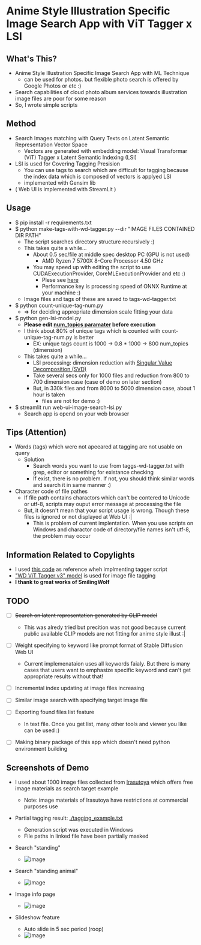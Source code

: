 # Anime Style Illustration Specific Image Search App with ViT Tagger x LSI
## What's This?
- Anime Style Illustration Specific Image Search App with ML Technique
  - can be used for photos. but flexible photo search is offered by Google Photos or etc :)
- Search capabilities of cloud photo album services towards illustration image files are poor for some reason
- So, I wrote simple scripts

## Method
- Search Images matching with Query Texts on Latent Semantic Representation Vector Space
  - Vectors are generated with embedding model: Visual Transformar (ViT) Tagger x Latent Semantic Indexing (LSI) 
- LSI is used for Covering Tagging Presision
  - You can use tags to search which are difficult for tagging because the index data which is composed of vectors is applyed LSI
  - implemented with Gensim lib
- ( Web UI is implemented with StreamLit )

## Usage
- $ pip install -r requirements.txt
- $ python make-tags-with-wd-tagger.py --dir "IMAGE FILES CONTAINED DIR PATH"
  - The script searches directory structure recursively :)
  - This takes quite a while...
    - About 0.5 sec/file at middle spec desktop PC (GPU is not used)
      - AMD Ryzen 7 5700X 8-Core Processor 4.50 GHz
    - You may speed up with editing the script to use CUDAExecutionProvider, CoreMLExecutionProvider and etc :)
      - Plese see [here](https://onnxruntime.ai/docs/execution-providers/)
      - Performance key is processing speed of ONNX Runtime at your machine :)
  - Image files and tags of these are saved to tags-wd-tagger.txt
- $ python count-unique-tag-num.py
  - => for deciding appropriate dimension scale fitting your data
- $ python gen-lsi-model.py
  - **Please edit [num_topics paramater](https://github.com/ryogrid/local-illust-image-searcher/blob/main/gen-lsi-model.py#L51) before execution**
  - I think about 80% of unique tags which is counted with count-unique-tag-num.py is better
    - EX: unique tags count is 1000 -> 0.8 * 1000 -> 800 num_topics (dimension)
  - This takes quite a while...
    - LSI processing: dimension reduction with [Singular Value Decomposition (SVD)](https://en.wikipedia.org/wiki/Singular_value_decomposition)
    - Take several secs only for 1000 files and reduction from 800 to 700 dimension case (case of demo on later section)
    - But, in 330k files and from 8000 to 5000 dimension case, about 1 hour is taken
      - files are not for demo :)
- $ streamlit run web-ui-image-search-lsi.py
  - Search app is opend on your web browser

## Tips (Attention)
- Words (tags) which were not apeeared at tagging are not usable on query
  - Solution
    - Search words you want to use from taggs-wd-tagger.txt with grep, editor or something for existance checking
    - If exist, there is no problem. If not, you should think similar words and search it in same manner :) 
- Character code of file pathes 
  - If file path contains charactors which can't be contered to Unicode or utf-8, scripts may ouput error message at processing the file
  - But, it doesn't mean that your script usage is wrong. Though these files is ignored or not displayed at Web UI :|
    - This is problem of current implentation. When you use scripts on Windows and charactor code of directory/file names isn't utf-8, the problem may occur

## Information Related to Copylights
- I used [this code](https://huggingface.co/spaces/SmilingWolf/wd-tagger/blob/main/app.py) as reference wheh implmenting tagger script
- ["WD ViT Tagger v3" model](https://huggingface.co/SmilingWolf/wd-vit-tagger-v3) is used for image file tagging
- **I thank to great works of SmilingWolf**

## TODO
- [ ] <del>Search on latent representation generated by CLIP model</del>
  - This was alredy tried but precition was not good because current public available CLIP models are not fitting for anime style illust :|
- [ ] Weight specifying to keyword like prompt format of Stable Diffusion Web UI
  - Current implemenataion uses all keywords faialy. But there is many cases that users want to emphasize specific keyword and can't get appropriate results without that!
- [ ] Incremental index updating at image files increasing
- [ ] Similar image search with specifying target image file 
- [ ] Exporting found files list feature
  - In text file. Once you get list, many other tools and viewer you like can be used :)
- [ ] Making binary package of this app which doesn't need python environment building


## Screenshots of Demo
- I used about 1000 image files collected from [Irasutoya](https://www.irasutoya.com/) which offers free image materials as search target example
  - Note: image materials of Irasutoya have restrictions at commercial purposes use
- Partial tagging result: [./tagging_example.txt](/tagging_example.txt)
  - Generation script was executed in Windows
  - File paths in linked file have been partially masked 


- Search "standing"
  - ![image](https://github.com/user-attachments/assets/6e324a1e-ae49-40de-9dbd-d040e153b837)
- Search "standing animal"
  - ![image](https://github.com/user-attachments/assets/cd2862e3-e7e2-42fe-b830-705c778e10b8)
- Image info page
  - ![image](https://github.com/user-attachments/assets/78898162-ac6d-4fdf-b806-798f2f52a8d5)
- Slideshow feature
  - Auto slide in 5 sec period (roop)
  - ![image](https://github.com/user-attachments/assets/ea42336f-6b59-402b-b19e-f10610e4b200)
  



